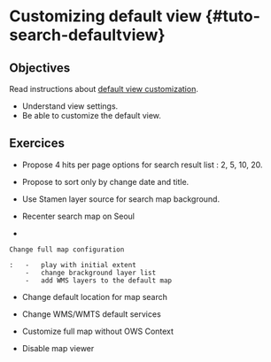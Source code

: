 # Customizing default view {#tuto-search-defaultview}

## Objectives

Read instructions about [default view customization](/customizing-application/search-ui/configdefault.md).

-   Understand view settings.
-   Be able to customize the default view.

## Exercices

-   Propose 4 hits per page options for search result list : 2, 5, 10, 20.

-   Propose to sort only by change date and title.

-   Use Stamen layer source for search map background.

-   Recenter search map on Seoul

-   

    Change full map configuration

    :   -   play with initial extent
        -   change brackground layer list
        -   add WMS layers to the default map

-   Change default location for map search

-   Change WMS/WMTS default services

-   Customize full map without OWS Context

-   Disable map viewer
